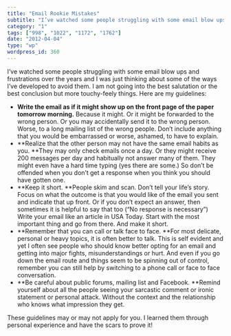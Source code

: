 ```yaml
---
title: "Email Rookie Mistakes"
subtitle: "I’ve watched some people struggling with some email blow ups and frustrations over the years and I w..."
category: "1"
tags: ["998", "1022", "1172", "1762"]
date: "2012-04-04"
type: "wp"
wordpress_id: 360
---
```

I’ve watched some people struggling with some email blow ups and frustrations over the years and I was just thinking about some of the ways I’ve developed to avoid them. I am not going into the best salutation or the best conclusion but more touchy-feely things. Here are my guidelines:

- **Write the email as if it might show up on the front page of the paper tomorrow morning.** Because it might. Or it might be forwarded to the wrong person. Or you may accidentally send it to the wrong person. Worse, to a long mailing list of the wrong people. Don’t include anything that you would be embarrassed or worse, ashamed, to have to explain.
- **Realize that the other person may not have the same email habits as you. **They may only check emails once a day. Or they might receive 200 messages per day and habitually not answer many of them. They might even have a hard time typing (yes there are some.) So don’t be offended when you don’t get a response when you think you should have gotten one.
- **Keep it short. **People skim and scan. Don’t tell your life’s story. Focus on what the outcome is that you would like of the email you sent and indicate that up front. Or if you don’t expect an answer, then sometimes it is helpful to say that too (“No response is necessary”) Write your email like an article in USA Today. Start with the most important thing and go from there. And make it short.
- **Remember that you can call or talk face to face. **For most delicate, personal or heavy topics, it is often better to talk. This is self evident and yet I often see people who should know better opting for an email and getting into major fights, misunderstandings or hurt. And even if you go down the email route and things seem to be spinning out of control, remember you can still help by switching to a phone call or face to face conversation.
- **Be careful about public forums, mailing list and Facebook. **Remind yourself about all the people seeing your sarcastic comment or ironic statement or personal attack. Without the context and the relationship who knows what impression they get. 

These guidelines may or may not apply for you. I learned them through personal experience and have the scars to prove it!